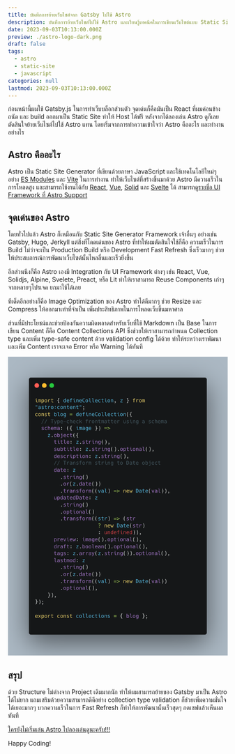 ```yaml
---
title: บันทึกการย้ายเว็บไซต์จาก Gatsby ไปใช้ Astro
description: บันทึกการย้ายเว็บไซต์ไปใช้ Astro และเรียนรู้เทคนิคในการเขียนเว็บไซต์แบบ Static Site ด้วย Astro
date: 2023-09-03T10:13:00.000Z
preview: ./astro-logo-dark.png
draft: false
tags:
  - astro
  - static-site
  - javascript
categories: null
lastmod: 2023-09-03T10:13:00.000Z
---
```


ก่อนหน้านี้ผมใช้ Gatsby.js ในการทำเว็บบล็อกส่วนตัว จุดเด่นก็คือมันเป็น React ที่ผมค่อนข้างถนัด และ build ออกมาเป็น Static Site ทำให้ Host ได้ฟรี หลังจากได้ลองเล่น Astro ดูก็เลยตัดสินใจย้ายเว็บไซต์ไปใช้ Astro แทน โดยเริ่มจากการทำความเข้าใจว่า Astro คืออะไร และทำงานอย่างไร

## Astro คืออะไร

Astro เป็น Static Site Generator ที่เขียนด้วยภาษา JavaScript และใช้เทคโนโลยีใหม่ๆ อย่าง [ES Modules](https://developer.mozilla.org/en-US/docs/Web/JavaScript/Guide/Modules) และ [Vite](https://vitejs.dev/) ในการทำงาน ทำให้เว็บไซต์ที่สร้างขึ้นมาด้วย Astro มีความเร็วในการโหลดสูง และสามารถใช้งานได้กับ [React](https://reactjs.org/), [Vue](https://vue.org), [Solid](https://solidjs.com) และ [Svelte](https://svelte.dev/) ได้ สามารถ[ดูรายชื่อ UI Framework ที่ Astro Support](https://docs.astro.build/en/guides/integrations-guide/#official-integrations)

## จุดเด่นของ Astro

โดยทั่วไปแล้ว Astro ก็เหมือนกับ Static Site Generator Framework เจ้าอื่นๆ อย่างเช่น Gatsby, Hugo, Jerkyll แต่สิ่งที่โดดเด่นของ Astro ที่ทำให้ผมตัดสินใจใช้ก็คือ ความเร็วในการ Build ไม่ว่าจะเป็น Production Build หรือ Development Fast Refresh ซึ่งเร็วมากๆ ช่วยให้ประสบการณ์การพัฒนาเว็บไซต์นั้นไหลลื่นและเร็วยิ่งขึ้น

อีกส่วนนึงก็คือ Astro เองมี Integration กับ UI Framework ต่างๆ เช่น React, Vue, Solidjs, Alpine, Svelete, Preact, หรือ Lit ทำให้เราสามารถ Reuse Components เก่าๆจากหลายๆโปรเจค ยกมาใช้ได้เลย

ทีเด็ดอีกอย่างก็คือ Image Optimization ของ Astro ทำได้ดีมากๆ ช่วย Resize และ Compress ให้ออกมาเท่าที่จำเป็น เพิ่มประสิทธิภาพในการโหลดเว็บขึ้นมหาศาล

ส่วนที่มีประโยชน์และช่วยป้องกันความผิดพลาดสำหรับเว็บที่ใช้ Markdown เป็น Base ในการเขียน Content ก็คือ Content Collections API ซึ่งช่วยให้เราสามารถกำหนด Collection type และเพิ่ม type-safe content ด้วย validation config ได้ด้วย ทำให้ระหว่างเราพัฒนาและเพิ่ม Content เราจะเจอ Error หรือ Warning ได้ทันที

![Astro Content Collections API](./astro-content-collections.png)

## สรุป

ด้วย Structure ไม่ต่างจาก Project เดิมมากนัก ทำให้ผมสามารถย้ายของ Gatsby มาเป็น Astro ได้ไม่ยาก แถมเสริมด้วยความสามารถดีดีอย่าง collection type validation ก็ช่วยเพิ่มความมั่นใจได้เยอะมากๆ บวกความเร็วในการ Fast Refresh ก็ทำให้การพัฒนานั้นเร็วสุดๆ กดเซฟแล้วเห็นผลทันที

[ใครยังไม่เริ่มเล่น Astro ไปลองเล่นดูนะครับ!!!](https://astro.build/)

Happy Coding!
